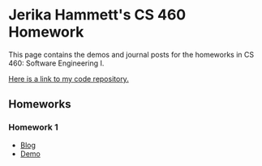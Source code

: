 # Jerika Hammett's CS 460 Homework
This page contains the demos and journal posts for the homeworks in CS 460: Software Engineering I.

[Here is a link to my code repository.](https://github.com/jhammett15/jhammett15.github.io)

## Homeworks

### Homework 1
- [Blog](https://jhammett15.github.io/HWK1/HWK1.html)
- [Demo](https://jhammett15.github.io/HWK1/Home.html)